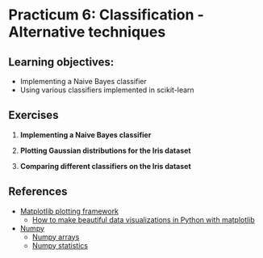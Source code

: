 # Practicum 6: Classification - Alternative techniques

## Learning objectives:

  - Implementing a Naive Bayes classifier
  - Using various classifiers implemented in scikit-learn


## Exercises

1. **Implementing a Naive Bayes classifier**

2. **Plotting Gaussian distributions for the Iris dataset**

3. **Comparing different classifiers on the Iris dataset**


## References
  - [Matplotlib plotting framework](http://matplotlib.org/api/pyplot_api.html)
    * [How to make beautiful data visualizations in Python with matplotlib](http://www.randalolson.com/2014/06/28/how-to-make-beautiful-data-visualizations-in-python-with-matplotlib/)
  - [Numpy](http://www.python-course.eu/numpy.php)
    * [Numpy arrays](http://docs.scipy.org/doc/numpy/reference/generated/numpy.array.html#numpy.array)
    * [Numpy statistics](http://docs.scipy.org/doc/numpy/reference/routines.statistics.html)
